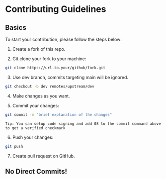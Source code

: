 # Contributing Guidelines

## Basics 

To start your contribution, please follow the steps below:

1. Create a fork of this repo.

2. Git clone your fork to your machine:
```sh
git clone https://url.to.your/github/fork.git
```

3. Use dev branch, commits targeting main will be ignored.
```sh
git checkout -b dev remotes/upstream/dev
```

4. Make changes as you want.

5. Commit your changes:
```sh
git commit -m "brief explanation of the changes"
```

`Tip: You can setup code signing and add 0S to the commit command above to get a verified checkmark`

6. Push your changes:
```sh
git push
```

7. Create pull request on GitHub.

## No Direct Commits!